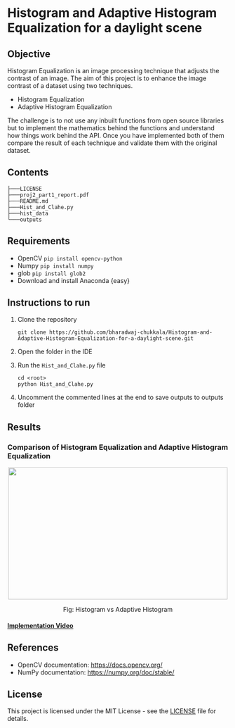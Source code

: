 # Histogram and Adaptive Histogram Equalization for a daylight scene

## Objective

Histogram Equalization is an image processing technique that adjusts the contrast of an
image. The aim of this project is to enhance the image contrast of a dataset using two techniques.

* Histogram Equalization
* Adaptive Histogram Equalization

The challenge is to not use any inbuilt functions from open source libraries but to implement the mathematics behind the functions and understand how things work behind the API. Once you have implemented both of them compare the result of each technique and validate them with the original dataset.

## Contents

```
├───LICENSE
├───proj2_part1_report.pdf
├───README.md
├───Hist_and_Clahe.py
├───hist_data
└───outputs

```

## Requirements

- OpenCV `pip install opencv-python`
- Numpy `pip install numpy`
- glob `pip install glob2`
- Download and install Anaconda {easy}

## Instructions to run

1. Clone the repository

   ```
   git clone https://github.com/bharadwaj-chukkala/Histogram-and-Adaptive-Histogram-Equalization-for-a-daylight-scene.git
   ```
2. Open the folder in the IDE
3. Run the `Hist_and_Clahe.py` file

   ```
   cd <root>
   python Hist_and_Clahe.py
   ```
4. Uncomment the commented lines at the end to save outputs to outputs folder

## Results

### Comparison of Histogram Equalization and Adaptive Histogram Equalization

<p align="center">
  <img width="500" height="300" src="https://user-images.githubusercontent.com/106445479/192196670-e6118dbe-d524-44c9-9b3c-58dd435831db.gif">
</p>
<p align="center">Fig: Histogram vs Adaptive Histogram</p>

#### [Implementation Video](https://drive.google.com/file/d/1pOVUtEE8CBgBspRY5OWFubUl79Ctn0dL/view?usp=share_link)

## References

- OpenCV documentation: https://docs.opencv.org/
- NumPy documentation: https://numpy.org/doc/stable/

## License

This project is licensed under the MIT License - see the [LICENSE](LICENSE) file for details.
